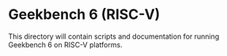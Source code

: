 # Geekbench 6 (RISC-V)

This directory will contain scripts and documentation for running Geekbench 6 on RISC-V platforms.
